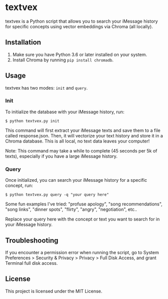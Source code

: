 # textvex

textvex is a Python script that allows you to search your iMessage history for specific concepts using vector embeddings via Chroma (all locally).

## Installation

1. Make sure you have Python 3.6 or later installed on your system.
2. Install Chroma by running `pip install chromadb`.

## Usage

textvex has two modes: `init` and `query`.

### Init

To initialize the database with your iMessage history, run:

```
$ python textvex.py init
```

This command will first extract your iMessage texts and save them to a file called response.json. Then, it will vectorize your text history and store it in a Chroma database. This is all local, no text data leaves your computer!

Note: This command may take a while to complete (45 seconds per 5k of texts), especially if you have a large iMessage history.

### Query
Once initialized, you can search your iMessage history for a specific concept, run:

```
$ python textvex.py query -q "your query here"
```

Some fun examples I've tried: "profuse apology", "song recommendations", "song links", "dinner spots", "flirty", "angry", "negotiation", etc..

Replace your query here with the concept or text you want to search for in your iMessage history.

## Troubleshooting
If you encounter a permission error when running the script, go to System Preferences > Security & Privacy > Privacy > Full Disk Access, and grant Terminal full disk access.

## License
This project is licensed under the MIT License.